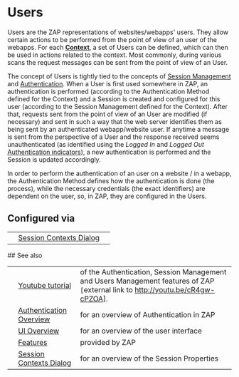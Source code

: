 # Users

Users are the ZAP representations of websites/webapps' users. They allow certain actions to be performed
from the point of view of an user of the webapps. For each **[Context](HelpStartConceptsContexts)**, a set of Users can be defined, which can then be used in actions related to the context. Most commonly, during various scans the request messages can be sent from the point of view of an User.

The concept of Users is tightly tied to the concepts of [Session Management](HelpStartConceptsSessionManagement) and [Authentication](HelpStartConceptsAuthentication). When a User is first used somewhere in ZAP, an authentication is performed (according to the Authentication Method defined for the Context) and a Session is created and configured for this user (according to the Session Management defined for the Context). After that, requests sent from the point of view of an User are modified (if necessary) and sent in such a way that the web server identifies them as being sent by an authenticated webapp/website user. If anytime a message is sent from the perspective of a User and the response received seems unauthenticated (as identified using the _Logged In_ and _Logged Out_ [Authentication indicators](HelpStartConceptsAuthentication)), a new authentication is performed and the Session is updated accordingly.

In order to perform the authentication of an user on a website / in a webapp, the Authentication Method
defines how the authentication is done (the process), while the necessary credentials (the exact identifiers)
are dependent on the user, so, in ZAP, they are configured in the Users.
## Configured via
<table>
<tr><td></td><td><a href='HelpUiDialogsSessionContexts#users'>Session Contexts Dialog</a></td><td></td></tr>
</table>
## See also
<table>
<tr><td></td><td><a href='http://youtu.be/cR4gw-cPZOA'>Youtube tutorial</a></td><td>of the Authentication, Session Management and Users Management features of ZAP <code>[</code>external link to <a href='http://youtu.be/cR4gw-cPZOA'>http://youtu.be/cR4gw-cPZOA</a>].</td></tr>
<tr><td></td><td><a href='HelpStartConceptsAuthentication'>Authentication Overview</a></td><td>for an overview of Authentication in ZAP</td></tr>
<tr><td></td><td><a href='HelpUiOverview'>UI Overview</a></td><td>for an overview of the user interface</td></tr>
<tr><td></td><td><a href='HelpStartConceptsConcepts'>Features</a></td><td>provided by ZAP</td></tr>
<tr><td></td><td><a href='HelpUiDialogsSessionContexts'>Session Contexts Dialog</a></td><td>for an overview of the Session Properties</td></tr>
</table>